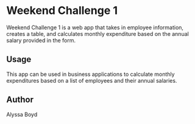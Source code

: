 # Weekend Challenge 1

Weekend Challenge 1 is a web app that takes in employee information, creates a table, and calculates monthly expenditure based on the annual salary provided in the form.

## Usage

This app can be used in business applications to calculate monthly expenditures based on a list of employees and their annual salaries.

## Author

Alyssa Boyd
